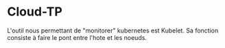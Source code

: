 # Cloud-TP

L'outil nous permettant de "monitorer" kubernetes est Kubelet.
Sa fonction consiste à faire le pont entre l'hote et les noeuds.
